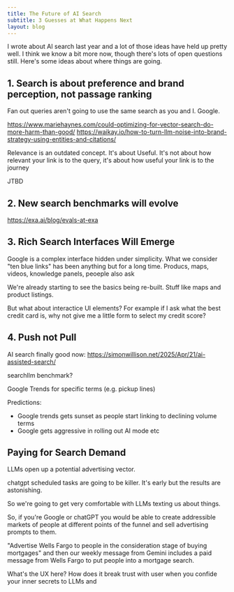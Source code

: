 ```yaml
---
title: The Future of AI Search
subtitle: 3 Guesses at What Happens Next
layout: blog
---
```




I wrote about AI search last year and a lot of those ideas have held up pretty well. I think we know a bit more now, though there's lots of open questions still. Here's some ideas about where things are going.

## 1. Search is about preference and brand perception, not passage ranking

Fan out queries aren't going to use the same search as you and I. Google.

https://www.mariehaynes.com/could-optimizing-for-vector-search-do-more-harm-than-good/
https://waikay.io/how-to-turn-llm-noise-into-brand-strategy-using-entities-and-citations/

Relevance is an outdated concept. It's about Useful. It's not about how relevant your link is to the query, it's about how useful your link is to the journey

JTBD


## 2. New search benchmarks will evolve


https://exa.ai/blog/evals-at-exa

## 3. Rich Search Interfaces Will Emerge

Google is a complex interface hidden under simplicity. What we consider "ten blue links" has been anything but for a long time. Producs, maps, videos, knowledge panels, peoeple also ask

We're already starting to see the basics being re-built. Stuff like maps and product listings.

But what about interactice UI elements? For example if I ask what the best credit card is, why not give me a little form to select my credit score? 

## 4. Push not Pull











AI search finally good now: https://simonwillison.net/2025/Apr/21/ai-assisted-search/

searchllm benchmark?

Google Trends for specific terms (e.g. pickup lines)

Predictions:
* Google trends gets sunset as people start linking to declining volume terms
* Google gets aggressive in rolling out AI mode etc

## Paying for Search Demand 

LLMs open up a potential advertising vector.

chatgpt scheduled tasks are going to be killer. It's early but the results are astonishing.

So we're going to get very comfortable with LLMs texting us about things.

So, if you're Google or chatGPT you would be able to create addressible markets of people at different points of the funnel and sell advertising prompts to them.

"Advertise Wells Fargo to people in the consideration stage of buying mortgages" and then our weekly message from Gemini includes a paid message from Wells Fargo to put people into a mortgage search.

What's the UX here? How does it break trust with user when you confide your inner secrets to LLMs and 

